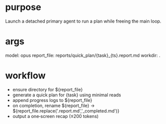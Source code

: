 # purpose
Launch a detached primary agent to run a plan while freeing the main loop.

# args
model: opus
report_file: reports/quick_plan/{task}_{ts}.report.md
workdir: .

# workflow
- ensure directory for ${report_file}
- generate a quick plan for {task} using minimal reads
- append progress logs to ${report_file}
- on completion, rename ${report_file} → ${report_file.replace('.report.md','_completed.md')}
- output a one‑screen recap (≤200 tokens)
